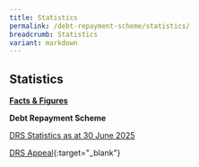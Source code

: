 ```yaml
---
title: Statistics
permalink: /debt-repayment-scheme/statistics/
breadcrumb: Statistics
variant: markdown
---
```

**Statistics**
---

<u><b>Facts &amp; Figures</b></u>

**Debt Repayment Scheme**

[DRS Statistics as at 30 June 2025](/files/DRSStatsforWebsiteasat30Jun2025.pdf)


[DRS Appeal](/files/DRSAppeal.pdf){:target="_blank"}